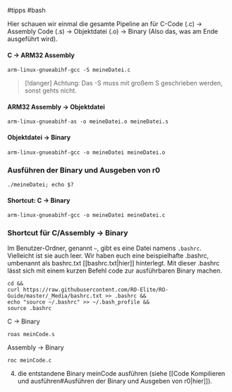 #tipps #bash

Hier schauen wir einmal die gesamte Pipeline an für
C-Code (.c) -> Assembly Code (.s) -> Objektdatei (.o) -> Binary
(Also das, was am Ende ausgeführt wird).
#### C -> ARM32 Assembly
```shell
arm-linux-gnueabihf-gcc -S meineDatei.c
```
> [!danger] Achtung:
> Das -S muss mit großem S geschrieben werden, sonst gehts nicht.
#### ARM32 Assembly -> Objektdatei
```shell
arm-linux-gnueabihf-as -o meineDatei.o meineDatei.s
```
#### Objektdatei -> Binary
```shell
arm-linux-gnueabihf-gcc -o meineDatei meineDatei.o
```
### Ausführen der Binary und Ausgeben von r0
```shell
./meineDatei; echo $?
```

#### Shortcut: C -> Binary
```shell
arm-linux-gnueabihf-gcc -o meineDatei meineDatei.c
```
### Shortcut für C/Assembly -> Binary
Im Benutzer-Ordner, genannt `~`, gibt es eine Datei namens `.bashrc`. Vielleicht ist sie auch leer.
Wir haben euch eine beispielhafte .bashrc, umbenannt als bashrc.txt [[bashrc.txt|hier]] hinterlegt.
Mit dieser .bashrc lässt sich mit einem kurzen Befehl code zur ausführbaren Binary machen.
```shell
cd &&
curl https://raw.githubusercontent.com/RO-Elite/RO-Guide/master/_Media/bashrc.txt >> .bashrc &&
echo "source ~/.bashrc" >> ~/.bash_profile &&
source .bashrc
```
C -> Binary
```shell
roas meinCode.s
```
Assembly -> Binary
```shell
roc meinCode.c
````

4. die entstandene Binary meinCode ausführen (siehe [[Code Kompilieren und ausführen#Ausführen der Binary und Ausgeben von r0|hier]]).
